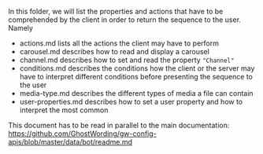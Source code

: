In this folder, we will list the properties and actions that have to be comprehended by the client in order to return the sequence to the user. Namely
- actions.md lists all the actions the client may have to perform
- carousel.md describes how to read and display a carousel 
- channel.md describes how to set and read the property `"Channel"`
- conditions.md describes the conditions how the client or the server may have to interpret different conditions before presenting the sequence to the user
- media-type.md describes the different types of media a file can contain
- user-properties.md describes how to set a user property and how to interpret the most common

This document has to be read in parallel to the main documentation: https://github.com/GhostWording/gw-config-apis/blob/master/data/bot/readme.md



